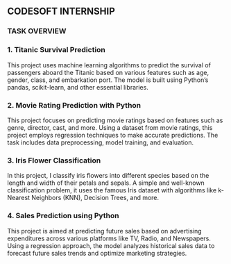 ## CODESOFT INTERNSHIP 

### TASK OVERVIEW

### 1. Titanic Survival Prediction
This project uses machine learning algorithms to predict the survival of passengers aboard the Titanic based on various features such as age, gender, class, and embarkation port. The model is built using Python’s pandas, scikit-learn, and other essential libraries.

### 2. Movie Rating Prediction with Python
This project focuses on predicting movie ratings based on features such as genre, director, cast, and more. Using a dataset from movie ratings, this project employs regression techniques to make accurate predictions. The task includes data preprocessing, model training, and evaluation.

### 3. Iris Flower Classification
In this project, I classify iris flowers into different species based on the length and width of their petals and sepals. A simple and well-known classification problem, it uses the famous Iris dataset with algorithms like k-Nearest Neighbors (KNN), Decision Trees, and more.

### 4. Sales Prediction using Python
This project is aimed at predicting future sales based on advertising expenditures across various platforms like TV, Radio, and Newspapers. Using a regression approach, the model analyzes historical sales data to forecast future sales trends and optimize marketing strategies.
